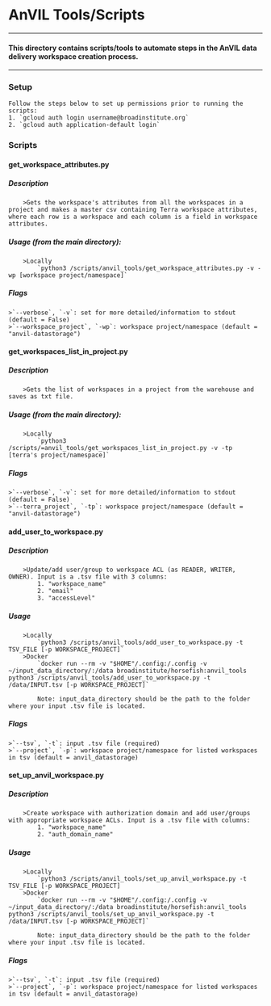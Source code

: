 # AnVIL Tools/Scripts

------------------------
#### This directory contains scripts/tools to automate steps in the AnVIL data delivery workspace creation process.
------------------------

### Setup
    Follow the steps below to set up permissions prior to running the scripts:
    1. `gcloud auth login username@broadinstitute.org`
    2. `gcloud auth application-default login`

### Scripts

#### get_workspace_attributes.py
##### Description 
        >Gets the workspace's attributes from all the workspaces in a project and makes a master csv containing Terra workspace attributes, where each row is a workspace and each column is a field in workspace attributes.
##### Usage (from the main directory):
        >Locally
            `python3 /scripts/anvil_tools/get_workspace_attributes.py -v -wp [workspace project/namespace]`
##### Flags
    >`--verbose`, `-v`: set for more detailed/information to stdout (default = False)
    >`--workspace_project`, `-wp`: workspace project/namespace (default = "anvil-datastorage")


#### get_workspaces_list_in_project.py
##### Description 
        >Gets the list of workspaces in a project from the warehouse and saves as txt file.
##### Usage (from the main directory):
        >Locally
            `python3 /scripts/=anvil_tools/get_workspaces_list_in_project.py -v -tp [terra's project/namespace]`
##### Flags
    >`--verbose`, `-v`: set for more detailed/information to stdout (default = False)
    >`--terra_project`, `-tp`: workspace project/namespace (default = "anvil-datastorage")

#### add_user_to_workspace.py
##### Description
        >Update/add user/group to workspace ACL (as READER, WRITER, OWNER). Input is a .tsv file with 3 columns:
            1. "workspace_name"
            2. "email"
            3. "accessLevel"
##### Usage
        >Locally
            `python3 /scripts/anvil_tools/add_user_to_workspace.py -t TSV_FILE [-p WORKSPACE_PROJECT]`
        >Docker
            `docker run --rm -v "$HOME"/.config:/.config -v ~/input_data_directory/:/data broadinstitute/horsefish:anvil_tools  python3 /scripts/anvil_tools/add_user_to_workspace.py -t /data/INPUT.tsv [-p WORKSPACE_PROJECT]`

            Note: input_data_directory should be the path to the folder where your input .tsv file is located.
##### Flags
    >`--tsv`, `-t`: input .tsv file (required)
    >`--project`, `-p`: workspace project/namespace for listed workspaces in tsv (default = anvil_datastorage)

#### set_up_anvil_workspace.py
##### Description
        >Create workspace with authorization domain and add user/groups with appropriate workspace ACLs. Input is a .tsv file with columns:
            1. "workspace_name"
            2. "auth_domain_name"
##### Usage
        >Locally
            `python3 /scripts/anvil_tools/set_up_anvil_workspace.py -t TSV_FILE [-p WORKSPACE_PROJECT]
        >Docker
            `docker run --rm -v "$HOME"/.config:/.config -v ~/input_data_directory/:/data broadinstitute/horsefish:anvil_tools  python3 /scripts/anvil_tools/set_up_anvil_workspace.py -t /data/INPUT.tsv [-p WORKSPACE_PROJECT]`

            Note: input_data_directory should be the path to the folder where your input .tsv file is located.
##### Flags
    >`--tsv`, `-t`: input .tsv file (required)
    >`--project`, `-p`: workspace project/namespace for listed workspaces in tsv (default = anvil_datastorage)

